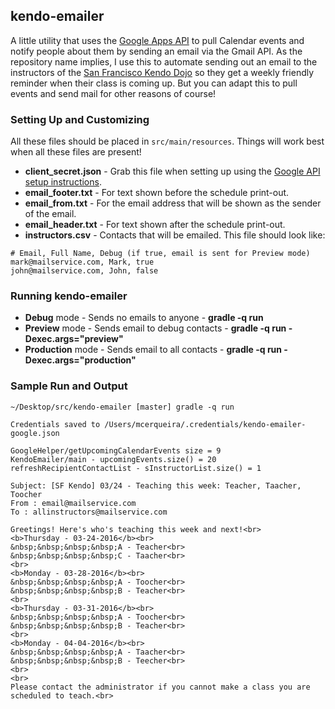 ## kendo-emailer

A little utility that uses the [Google Apps API][2] to pull Calendar events and notify people about them by sending an email via the Gmail API.
As the repository name implies, I use this to automate sending out an email to the instructors of the [San Francisco Kendo Dojo][3] so they get a weekly friendly reminder when their class is coming up. 
But you can adapt this to pull events and send mail for other reasons of course!

### Setting Up and Customizing

All these files should be placed in `src/main/resources`. Things will work best when all these files are present!
* **client_secret.json** - Grab this file when setting up using the [Google API setup instructions][1].
* **email_footer.txt** - For text shown before the schedule print-out.
* **email_from.txt** - For the email address that will be shown as the sender of the email.
* **email_header.txt** - For text shown after the schedule print-out.
* **instructors.csv** - Contacts that will be emailed. This file should look like:

```
# Email, Full Name, Debug (if true, email is sent for Preview mode)
mark@mailservice.com, Mark, true
john@mailservice.com, John, false
```

### Running kendo-emailer

* **Debug** mode - Sends no emails to anyone - **gradle -q run**
* **Preview** mode - Sends email to debug contacts - **gradle -q run -Dexec.args="preview"**
* **Production** mode - Sends email to all contacts - **gradle -q run -Dexec.args="production"**

### Sample Run and Output

````
~/Desktop/src/kendo-emailer [master] gradle -q run

Credentials saved to /Users/mcerqueira/.credentials/kendo-emailer-google.json

GoogleHelper/getUpcomingCalendarEvents size = 9
KendoEmailer/main - upcomingEvents.size() = 20
refreshRecipientContactList - sInstructorList.size() = 1

Subject: [SF Kendo] 03/24 - Teaching this week: Teacher, Taacher, Toocher
From : email@mailservice.com
To : allinstructors@mailservice.com

Greetings! Here's who's teaching this week and next!<br>
<b>Thursday - 03-24-2016</b><br>
&nbsp;&nbsp;&nbsp;&nbsp;A - Teacher<br>
&nbsp;&nbsp;&nbsp;&nbsp;C - Taacher<br>
<br>
<b>Monday - 03-28-2016</b><br>
&nbsp;&nbsp;&nbsp;&nbsp;A - Toocher<br>
&nbsp;&nbsp;&nbsp;&nbsp;B - Teacher<br>
<br>
<b>Thursday - 03-31-2016</b><br>
&nbsp;&nbsp;&nbsp;&nbsp;A - Toocher<br>
&nbsp;&nbsp;&nbsp;&nbsp;B - Teacher<br>
<br>
<b>Monday - 04-04-2016</b><br>
&nbsp;&nbsp;&nbsp;&nbsp;A - Taacher<br>
&nbsp;&nbsp;&nbsp;&nbsp;B - Teecher<br>
<br>
<br>
Please contact the administrator if you cannot make a class you are scheduled to teach.<br>
````

[1]: https://developers.google.com/gmail/api/quickstart/java#prerequisites
[2]: https://developers.google.com/google-apps/
[3]: http://www.sanfranciscokendo.org
